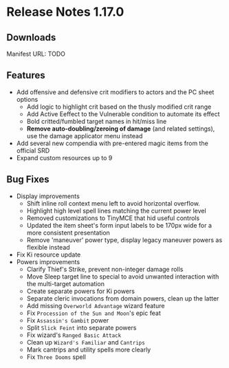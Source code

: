 # Release Notes 1.17.0

## Downloads

Manifest URL: TODO

## Features

- Add offensive and defensive crit modifiers to actors and the PC sheet options
    - Add logic to highlight crit based on the thusly modified crit range
    - Add Active Eeffect to the Vulnerable condition to automate its effect
    - Bold critted/fumbled target names in hit/miss line
    - **Remove auto-doubling/zeroing of damage** (and related settings), use the damage applicator menu instead
- Add several new compendia with pre-entered magic items from the official SRD
- Expand custom resources up to 9

## Bug Fixes


- Display improvements
    - Shift inline roll context menu left to avoid horizontal overflow.
    - Highlight high level spell lines matching the current power level
    - Removed customizations to TinyMCE that hid useful controls
    - Updated the item sheet's form input labels to be 170px wide for a more consistent presentation
    - Remove 'maneuver' power type, display legacy maneuver powers as flexible instead
- Fix Ki resource update
- Powers improvements
    - Clarify Thief's Strike, prevent non-integer damage rolls
    - Move Sleep target line to special to avoid unwanted interaction with the multi-target automation
    - Create separate powers for Ki powers
    - Separate cleric invocations from domain powers, clean up the latter
    - Add missing `Overworld Advantage` wizard feature
    - Fix `Procession of the Sun and Moon`'s epic feat
    - Fix `Assassin's Gambit` power
    - Split `Slick Feint` into separate powers
    - Fix wizard's `Ranged Basic Attack`
    - Clean up `Wizard's Familiar` and `Cantrips`
    - Mark cantrips and utility spells more clearly
    - Fix `Three Dooms` spell
